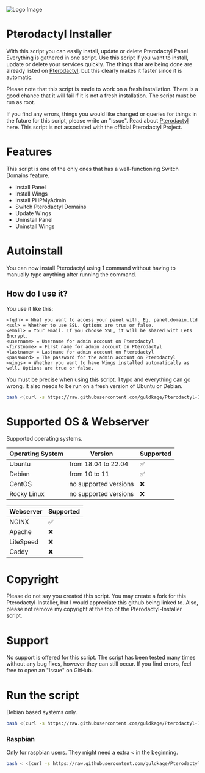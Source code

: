 ![Logo Image](https://github.com/guldkage/Pterodactyl-Installer/blob/main/configs/installer.png?raw=true)


# Pterodactyl Installer

With this script you can easily install, update or delete Pterodactyl Panel. Everything is gathered in one script.
Use this script if you want to install, update or delete your services quickly. The things that are being done are already listed on [Pterodactyl](https://pterodactyl.io/), but this clearly makes it faster since it is automatic.

Please note that this script is made to work on a fresh installation. There is a good chance that it will fail if it is not a fresh installation.
The script must be run as root.

If you find any errors, things you would like changed or queries for things in the future for this script, please write an "Issue".
Read about [Pterodactyl](https://pterodactyl.io/) here. This script is not associated with the official Pterodactyl Project.

# Features
This script is one of the only ones that has a well-functioning Switch Domains feature.

- Install Panel
- Install Wings
- Install PHPMyAdmin
- Switch Pterodactyl Domains
- Update Wings
- Uninstall Panel
- Uninstall Wings

# Autoinstall
You can now install Pterodactyl using 1 command without having to manually type anything after running the command.

## How do I use it?
You use it like this:

```
<fqdn> = What you want to access your panel with. Eg. panel.domain.ltd
<ssl> = Whether to use SSL. Options are true or false.
<email> = Your email. If you choose SSL, it will be shared with Lets Encrypt.
<username> = Username for admin account on Pterodactyl
<firstname> = First name for admin account on Pterodactyl
<lastname> = Lastname for admin account on Pterodactyl
<password> = The password for the admin account on Pterodactyl
<wings> = Whether you want to have Wings installed automatically as well. Options are true or false.
```

You must be precise when using this script. 1 typo and everything can go wrong.
It also needs to be run on a fresh version of Ubuntu or Debian.

```bash
bash <(curl -s https://raw.githubusercontent.com/guldkage/Pterodactyl-Installer/main/interactive_install.sh)  <fqdn <ssl> <email> <username> <firstname <lastname> <password> <wings>
```

# Supported OS & Webserver
Supported operating systems.

| Operating System | Version               | Supported                          |
| ---------------- | ----------------------| ---------------------------------- |
| Ubuntu           | from 18.04 to 22.04   | :white_check_mark:                 |
| Debian           | from 10 to 11         | :white_check_mark:                 |
| CentOS           | no supported versions | :x:                                |
| Rocky Linux      | no supported versions | :x:                                |

| Webserver        | Supported           |
| ---------------- | --------------------| 
| NGINX            | :white_check_mark:  |
| Apache           | :x:                 |
| LiteSpeed        | :x:                 |
| Caddy            | :x:                 |

# Copyright
Please do not say you created this script. You may create a fork for this Pterodactyl-Installer, but I would appreciate this github being linked to.
Also, please not remove my copyright at the top of the Pterodactyl-Installer script.

# Support
No support is offered for this script.
The script has been tested many times without any bug fixes, however they can still occur.
If you find errors, feel free to open an "Issue" on GitHub.

# Run the script
Debian based systems only.
```bash
bash <(curl -s https://raw.githubusercontent.com/guldkage/Pterodactyl-Installer/main/installer.sh)
```

### Raspbian
Only for raspbian users. They might need a extra < in the beginning.
```bash
bash < <(curl -s https://raw.githubusercontent.com/guldkage/Pterodactyl-Installer/main/installer.sh)
```
